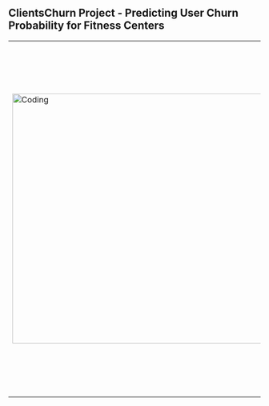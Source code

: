 <h2>ClientsChurn Project - Predicting User Churn Probability for Fitness Centers</h2>
<table style="border-collapse: collapse; border: none;">
    <tr style="border: none;">
        <td style="border: none;">
            <img width="500" alt="Coding" src="https://repository-images.githubusercontent.com/824757290/26fa35ee-39a9-4f18-a437-516120947d5a">
        </td>
        <td style="border: none; padding-left: 20px;">
            <h3>Project Objectives</h3>
            <p>The goal is to predict the likelihood of churn for each client in the next month based on visitor data from a network of fitness centers, and to form user portraits through clustering.</p>
            <h4>Skills and Tools</h4>
            <ul>
                <li>Programming Language: <i>Python</i></li>
                <li>Libraries: <i>Pandas, Scikit-learn, Matplotlib, Seaborn</i></li>
                <li>Machine Learning Techniques: <i>Classification, Clustering</i></li>
            </ul>
            <p><a href="https://nbviewer.org/github/shdrn2402/ClientsChurn/blob/main/ClientsChurn.ipynb">View Project</a></p>
        </td>
    </tr>
</table>

